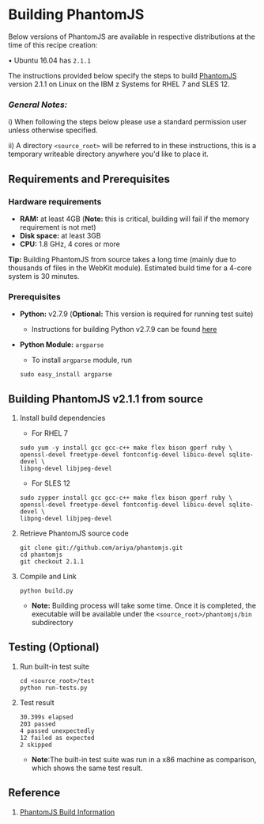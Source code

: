 <!---PACKAGE:PhantomJS--->
<!---DISTRO:SLES 12:2.1.1--->
<!---DISTRO:RHEL 7:2.1.1--->
<!---DISTRO:Ubuntu 16.x:2.1.1--->

# Building PhantomJS

Below versions of PhantomJS are available in respective distributions at the time of this recipe creation:

• Ubuntu 16.04 has `2.1.1`

The instructions provided below specify the steps to build [PhantomJS](http://phantomjs.org/build.html) version 2.1.1 on Linux on the IBM z Systems for RHEL 7 and SLES 12.

### *General Notes:*
i) When following the steps below please use a standard permission user unless otherwise specified.

ii) A directory `<source_root>` will be referred to in these instructions, this is a temporary writeable directory anywhere you'd like to place it.

## Requirements and Prerequisites

### Hardware requirements
* **RAM:** at least 4GB (**Note:** this is critical, building will fail if the memory requirement is not met)
* **Disk space:** at least 3GB
* **CPU:** 1.8 GHz, 4 cores or more

**Tip:** Building PhantomJS from source takes a long time (mainly due to thousands of files in the WebKit module). Estimated build time for a 4-core system is 30 minutes.

### Prerequisites
* **Python:** v2.7.9 (**Optional:** This version is required for running test suite)
    * Instructions for building Python v2.7.9 can be found [here](https://github.com/linux-on-ibm-z/docs/wiki/Building-Python-2.7.9)


* **Python Module:** `argparse`
    * To install `argparse` module, run
    ```
    sudo easy_install argparse
    ```

## Building PhantomJS v2.1.1 from source
1.  Install build dependencies

    * For RHEL 7
    ```
    sudo yum -y install gcc gcc-c++ make flex bison gperf ruby \
    openssl-devel freetype-devel fontconfig-devel libicu-devel sqlite-devel \
    libpng-devel libjpeg-devel
    ```
    * For SLES 12
    ```
    sudo zypper install gcc gcc-c++ make flex bison gperf ruby \
    openssl-devel freetype-devel fontconfig-devel libicu-devel sqlite-devel \
    libpng-devel libjpeg-devel
    ```

2.  Retrieve PhantomJS source code
    ```
    git clone git://github.com/ariya/phantomjs.git
    cd phantomjs
    git checkout 2.1.1
    ```

3.  Compile and Link
    ```
    python build.py
    ```
    * **Note:** Building process will take some time. Once it is completed, the executable will be available under the `<source_root>/phantomjs/bin` subdirectory

## Testing (Optional)
1. Run built-in test suite
    ```
    cd <source_root>/test
    python run-tests.py
    ```

2. Test result

    ```
    30.399s elapsed
    203 passed
    4 passed unexpectedly
    12 failed as expected
    2 skipped
    ```
    * **Note**:The built-in test suite was run in a x86 machine as comparison, which shows the same test result.

## Reference
1. [PhantomJS Build Information](http://phantomjs.org/build.html)